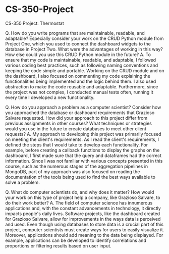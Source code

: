 # CS-350-Project
CS-350 Project: Thermostat

Q. How do you write programs that are maintainable, readable, and adaptable? Especially consider your work on the CRUD Python module from Project One, which you used to connect the dashboard widgets to the database in Project Two. What were the advantages of working in this way? How else could you use this CRUD Python module in the future?
A. To ensure that my code is maintainable, readable, and adaptable, I followed various coding best practices, such as following naming conventions and keeping the code simple and portable. Working on the CRUD module and on the dashboard, I also focused on commenting my code explaining the functionalities being implemented and the logic behind them. I also used abstraction to make the code reusable and adaptable. Furthermore, since the project was not complex, I conducted manual tests often, running it every time I developed a new functionality.

Q. How do you approach a problem as a computer scientist? Consider how you approached the database or dashboard requirements that Grazioso Salvare requested. How did your approach to this project differ from previous assignments in other courses? What techniques or strategies would you use in the future to create databases to meet other client requests?
A. My approach to developing this project was primarily focused on meeting the client's requirements. As I read the client's requirements, I defined the steps that I would take to develop each functionality. For example, before creating a callback functions to display the graphs on the dashboard, I first made sure that the query and dataframes had the correct information. Since I was not familiar with various concepts presented in this course, such as the numerous stages of the aggregation pipelines in MongoDB, part of my approach was also focused on reading the documentation of the tools being used to find the best ways available to solve a problem.

Q. What do computer scientists do, and why does it matter? How would your work on this type of project help a company, like Grazioso Salvare, to do their work better?
A. The field of computer science has innumerous applications and, with the constant advancements in technology, it directly impacts people's daily lives. Software projects, like the dashboard created for Grazioso Salvare, allow for improvements in the ways data is perceived and used. Even though using databases to store data is a crucial part of this project, computer scientists must create ways for users to easily visualize it. Moreover, applications should add meaning to the data being displayed. For example, applications can be developed to identify correlations and proportions or filtering results based on user input.
